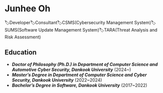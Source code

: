 # Junhee Oh
🏷️Developer🏷️Consultant🏷️CSMS(Cybersecurity Management System)🏷️SUMS(Software Update Management System)🏷️TARA(Threat Analysis and Risk Assessment)

## Education

- <i><b>Doctor of Philosophy (Ph.D.) in Department of Computer Science and Automotive Cyber ​​Security, Dankook University</b></i> (2024~)
- <i><b>Master’s Degree in Department of Computer Science and Cyber ​​Security, Dankook University</b></i> (2022~2024)
- <i><b>Bachelor’s Degree in Software, Dankook University</b></i> (2017~2022)
